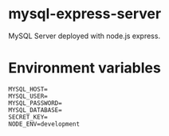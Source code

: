 # mysql-express-server
MySQL Server deployed with node.js express.

# Environment variables
```
MYSQL_HOST=
MYSQL_USER=
MYSQL_PASSWORD=
MYSQL_DATABASE=
SECRET_KEY=
NODE_ENV=development
```
